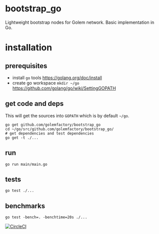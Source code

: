 # bootstrap_go
Lightweight bootstrap nodes for Golem network. Basic implementation in Go.

# installation

## prerequisites 
- install `go` tools https://golang.org/doc/install  
- create go workspace `mkdir ~/go` https://github.com/golang/go/wiki/SettingGOPATH

## get code and deps

This will get the sources into `GOPATH` which is by default `~/go`.

```
go get github.com/golemfactory/bootstrap_go
cd ~/go/src/github.com/golemfactory/bootstrap_go/
# get dependencies and test dependencies
go get -t ./...
```

## run
```
go run main/main.go 
```

## tests

```
go test ./...
```

## benchmarks

```
go test -bench=. -benchtime=20s ./...
```


[![CircleCI](https://circleci.com/gh/golemfactory/bootstrap_go.svg?style=svg)](https://circleci.com/gh/golemfactory/bootstrap_go)
